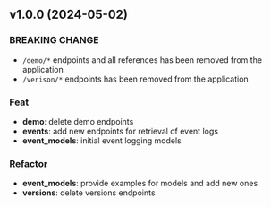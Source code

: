 ## v1.0.0 (2024-05-02)

### BREAKING CHANGE

- `/demo/*` endpoints and all references has been removed from the application
- `/verison/*` endpoints has been removed from the application

### Feat

- **demo**: delete demo endpoints
- **events**: add new endpoints for retrieval of event logs
- **event_models**: initial event logging models

### Refactor

- **event_models**: provide examples for models and add new ones
- **versions**: delete versions endpoints
